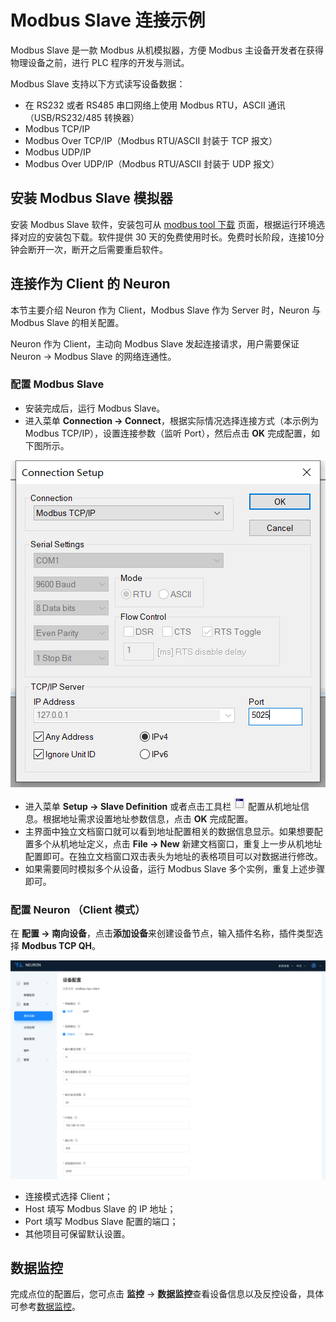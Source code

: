 # Modbus Slave 连接示例

Modbus Slave 是一款 Modbus 从机模拟器，方便 Modbus 主设备开发者在获得物理设备之前，进行 PLC 程序的开发与测试。

Modbus Slave 支持以下方式读写设备数据：

* 在 RS232 或者 RS485 串口网络上使用 Modbus RTU，ASCII 通讯（USB/RS232/485 转换器）
* Modbus TCP/IP
* Modbus Over TCP/IP（Modbus RTU/ASCII 封装于 TCP 报文）
* Modbus UDP/IP
* Modbus Over UDP/IP（Modbus RTU/ASCII 封装于 UDP 报文）

## 安装 Modbus Slave 模拟器

安装 Modbus Slave 软件，安装包可从 [modbus tool 下载](https://www.modbustools.com/download.html) 页面，根据运行环境选择对应的安装包下载。软件提供 30 天的免费使用时长。免费时长阶段，连接10分钟会断开一次，断开之后需要重启软件。

## 连接作为 Client 的 Neuron

本节主要介绍 Neuron 作为 Client，Modbus Slave 作为 Server 时，Neuron 与 Modbus Slave 的相关配置。

Neuron 作为 Client，主动向 Modbus Slave 发起连接请求，用户需要保证 Neuron -> Modbus Slave 的网络连通性。

### 配置 Modbus Slave

* 安装完成后，运行 Modbus Slave。
* 进入菜单 **Connection -> Connect**，根据实际情况选择连接方式（本示例为 Modbus TCP/IP），设置连接参数（监听 Port），然后点击 **OK** 完成配置，如下图所示。

![modbus-slave-connection-setup](../assets/modbus-slave-connection-setup.png)

* 进入菜单 **Setup -> Slave Definition** 或者点击工具栏 ![Slave Definition](../assets/mbpoll-definition-button.png) 配置从机地址信息。根据地址需求设置地址参数信息，点击 **OK** 完成配置。
* 主界面中独立文档窗口就可以看到地址配置相关的数据信息显示。如果想要配置多个从机地址定义，点击 **File -> New** 新建文档窗口，重复上一步从机地址配置即可。在独立文档窗口双击表头为地址的表格项目可以对数据进行修改。
* 如果需要同时模拟多个从设备，运行 Modbus Slave 多个实例，重复上述步骤即可。


### 配置 Neuron （Client 模式）

在 **配置 -> 南向设备**，点击**添加设备**来创建设备节点，输入插件名称，插件类型选择 **Modbus TCP QH**。

<img src="../assets/neuron-client-config.png" alt="image-20230711160257212" style="zoom:50%;" />

* 连接模式选择 Client；
* Host 填写 Modbus Slave 的 IP 地址；
* Port 填写 Modbus Slave 配置的端口；
* 其他项目可保留默认设置。

## 数据监控

完成点位的配置后，您可点击 **监控** -> **数据监控**查看设备信息以及反控设备，具体可参考[数据监控](../../../usage/monitoring.md)。

